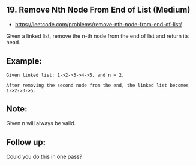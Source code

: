 ## 19. Remove Nth Node From End of List (Medium)
- <https://leetcode.com/problems/remove-nth-node-from-end-of-list/>

Given a linked list, remove the n-th node from the end of list and return its head.

## Example:
    Given linked list: 1->2->3->4->5, and n = 2.
    
    After removing the second node from the end, the linked list becomes 1->2->3->5.

## Note:
Given n will always be valid.

## Follow up:
Could you do this in one pass?